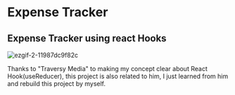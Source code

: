 # Expense Tracker
## Expense Tracker using react Hooks

![ezgif-2-11987dc9f82c](https://user-images.githubusercontent.com/59308744/108620003-d6814800-744e-11eb-85a2-4d4ac5d1a19e.gif)

Thanks to "Traversy Media" to making my concept clear about React Hook(useReducer), this project is also related to him, I just learned from him and rebuild this project by myself.
